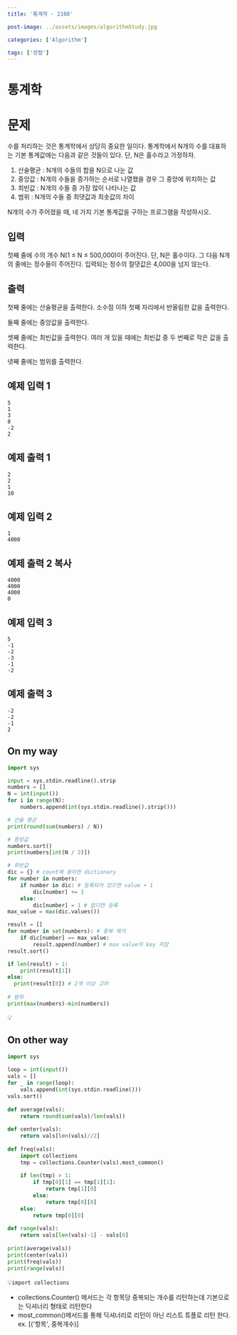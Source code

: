 ```yaml
---
title: '통계학 - 2108'

post-image: ../assets/images/algorithmStudy.jpg

categories: ['Algorithm']

tags: ['정렬']
---
```


# 통계학

# 문제

수를 처리하는 것은 통계학에서 상당히 중요한 일이다. 통계학에서 N개의 수를 대표하는 기본 통계값에는 다음과 같은 것들이 있다. 단, N은 홀수라고 가정하자.

1. 산술평균 : N개의 수들의 합을 N으로 나눈 값
2. 중앙값 : N개의 수들을 증가하는 순서로 나열했을 경우 그 중앙에 위치하는 값
3. 최빈값 : N개의 수들 중 가장 많이 나타나는 값
4. 범위 : N개의 수들 중 최댓값과 최솟값의 차이

N개의 수가 주어졌을 때, 네 가지 기본 통계값을 구하는 프로그램을 작성하시오.

## 입력

첫째 줄에 수의 개수 N(1 ≤ N ≤ 500,000)이 주어진다. 단, N은 홀수이다. 그 다음 N개의 줄에는 정수들이 주어진다. 입력되는 정수의 절댓값은 4,000을 넘지 않는다.

## 출력

첫째 줄에는 산술평균을 출력한다. 소수점 이하 첫째 자리에서 반올림한 값을 출력한다.

둘째 줄에는 중앙값을 출력한다.

셋째 줄에는 최빈값을 출력한다. 여러 개 있을 때에는 최빈값 중 두 번째로 작은 값을 출력한다.

넷째 줄에는 범위를 출력한다.

## 예제 입력 1

```
5
1
3
8
-2
2
```

## 예제 출력 1

```
2
2
1
10
```

## 예제 입력 2

```
1
4000
```

## 예제 출력 2 복사

```
4000
4000
4000
0
```

## 예제 입력 3

```
5
-1
-2
-3
-1
-2
```

## 예제 출력 3

```
-2
-2
-1
2
```

## On my way

```python
import sys

input = sys.stdin.readline().strip
numbers = []
N = int(input())
for i in range(N):
    numbers.append(int(sys.stdin.readline().strip()))

# 산술 평균
print(round(sum(numbers) / N))

# 중앙값
numbers.sort()
print(numbers[int(N / 2)])

# 최빈값
dic = {} # count에 용이한 dictionary
for number in numbers:
    if number in dic: # 등록되어 있으면 value + 1
        dic[number] += 1
    else: 
        dic[number] = 1 # 없다면 등록
max_value = max(dic.values())

result = []
for number in set(numbers): # 중복 제거
    if dic[number] == max_value:
        result.append(number) # max value의 key 저장
result.sort()

if len(result) > 1:
	print(result[1])
else:
  print(result[0]) # 2개 이상 고려
  
# 범위
print(max(numbers)-min(numbers))
```

💡

## On other way

```python
import sys
 
loop = int(input())
vals = []
for _ in range(loop):
    vals.append(int(sys.stdin.readline()))
vals.sort()
 
def average(vals):
    return round(sum(vals)/len(vals))
 
def center(vals):
    return vals[len(vals)//2]
 
def freq(vals):
    import collections
    tmp = collections.Counter(vals).most_common()
 
    if len(tmp) > 1:
        if tmp[0][1] == tmp[1][1]:
            return tmp[1][0]
        else:
            return tmp[0][0]
    else:
        return tmp[0][0]
 
def range(vals):
    return vals[len(vals)-1] - vals[0]
 
print(average(vals))
print(center(vals))
print(freq(vals))
print(range(vals))

```

💡`import collections`

- collections.Counter() 메서드는 각 항목당 중복되는 개수를 리턴하는데 기본으로는 딕셔너리 형태로 리턴한다
- most_common()메서드를 통해 딕셔너리로 리턴이 아닌 리스트 튜플로 리턴 한다. ex. [('항목', 중복개수)]